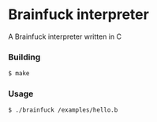 # Brainfuck interpreter
A Brainfuck interpreter written in C

### Building

```bash
$ make
```

### Usage

```bash
$ ./brainfuck /examples/hello.b
```